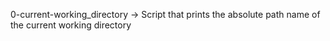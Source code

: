 0-current-working_directory -> Script that prints the absolute path name of the current working directory
